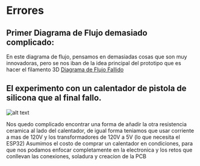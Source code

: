#  Errores

## Primer Diagrama de Flujo demasiado complicado:

En este diagrama de flujo, pensamos en demasiadas cosas que son muy innovadoras, pero se nos iban de la idea principal del prototipo que es hacer el filamento 3D
[Diagrama de Flujo Fallido](https://github.com/tobermudezl/ProyectoFilamentadora3D/blob/main/4.%20Pruebas%20y%20Errores/2.%20Errores%20Encontrados/2.%20Diagrama%20Filamento%20con%20PET.pdf)


## El experimento con un calentador de pistola de silicona que al final fallo. 

![alt text]()

Nos quedo complicado encontrar una forma de añadir la otra resistencia ceramica al lado del calentador, de igual forma teniamos que usar corriente a mas de 120V y los transformadores de 120V a 5V (lo que necesita el ESP32)
Asumimos el costo de comprar un calentador en condiciones, para que nos podamos enfocar completamente en la electronica y los retos que conllevan las conexiones, soladura y creacion de la PCB

